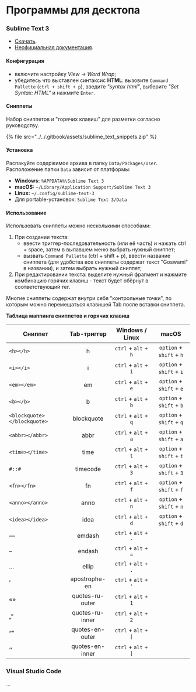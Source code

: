 # Программы для десктопа

### Sublime Text 3

* [Скачать](https://www.sublimetext.com/3).
* [Неофициальная документация](https://sublime-text-unofficial-documentation.readthedocs.io/en/sublime-text-2/index.html).

#### Конфигурация

* включите настройку _View_ -> _Word Wrap_;
* убедитесь что выставлен синтаксис **HTML**: вызовите `Command Pallette` (`ctrl + shift + p`), введите _"syntax html"_, выберите _"Set Syntax: HTML"_ и нажмите `Enter`.

#### Сниппеты

Набор сниппетов и "горячих клавиш" для разметки согласно руководству.

{% file src="../../.gitbook/assets/sublime_text_snippets.zip" %}

#### **Установка**

Распакуйте содержимое архива в папку `Data/Packages/User`. Расположение папки `Data` зависит от платформы:

* **Windows:** `%APPDATA%\Sublime Text 3`
* **macOS:** `~/Library/Application Support/Sublime Text 3`
* **Linux:** `~/.config/sublime-text-3`
* Для portable-установок: `Sublime Text 3/Data`

#### **Использование**

Использовать сниппеты можно несколькими способами:

1. При создании текста:
   * ввести триггер-последовательность (или её часть) и нажать ctrl + space, затем в выпавшем меню выбрать нужный сниппет;
   * вызвать `Command Pallette` (ctrl + shift + p), ввести название сниппета (для удобства все сниппеты содержат текст "Goswami" в названии), и затем выбрать нужный сниппет;
2. При редактировании текста: выделите нужный фрагмент и нажмите комбинацию горячих клавиш - текст будет обёрнут в соответствующий тег.

Многие сниппеты содержат внутри себя "контрольные точки", по которым можно перемещаться клавишей Tab после вставки сниппета.

**Таблица маппинга сниппетов и горячих клавиш**

| Сниппет                     |   Tab-триггер   |    Windows / Linux   |           macOS          |
| --------------------------- | :-------------: | :------------------: | :----------------------: |
| `<h></h>`                   |        h        | `ctrl` + `alt` + `h` | `option` + `shift` + `h` |
| `<i></i>`                   |        i        | `ctrl` + `alt` + `i` | `option` + `shift` + `i` |
| `<em></em>`                 |        em       | `ctrl` + `alt` + `e` | `option` + `shift` + `e` |
| `<b></b>`                   |        b        | `ctrl` + `alt` + `b` | `option` + `shift` + `b` |
| `<blockquote></blockquote>` |    blockquote   | `ctrl` + `alt` + `q` | `option` + `shift` + `q` |
| `<abbr></abbr>`             |       abbr      | `ctrl` + `alt` + `a` | `option` + `shift` + `a` |
| `<time></time>`             |       time      | `ctrl` + `alt` + `t` | `option` + `shift` + `t` |
| `#::#`                      |     timecode    | `ctrl` + `alt` + `3` | `option` + `shift` + `3` |
| `<fn></fn>`                 |        fn       | `ctrl` + `alt` + `f` | `option` + `shift` + `f` |
| `<anno></anno>`             |       anno      | `ctrl` + `alt` + `n` | `option` + `shift` + `n` |
| `<idea></idea>`             |       idea      | `ctrl` + `alt` + `d` | `option` + `shift` + `d` |
| —                           |      emdash     | `ctrl` + `alt` + `-` |                          |
| –                           |      endash     | `ctrl` + `alt` + `=` |                          |
| …                           |      ellip      | `ctrl` + `alt` + `.` |                          |
| ’                           |  apostrophe-en  | `ctrl` + `alt` + `'` |                          |
| «»                          | quotes-ru-outer | `ctrl` + `alt` + `1` |                          |
| „“                          | quotes-ru-inner | `ctrl` + `alt` + `2` |                          |
| “”                          | quotes-en-outer | `ctrl` + `alt` + `[` |                          |
| ‘’                          | quotes-en-inner | `ctrl` + `alt` + `]` |                          |

### Visual Studio Code

...
